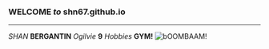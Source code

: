 ### **WELCOME** *to* shn67.github.io
---
*SHAN* **BERGANTIN** *Ogilvie* **9**
*Hobbies*
**GYM!**
![*bOOMBAAM!*](![https://i.pinimg.com/originals/9a/0d/2c/9a0d2c27a8353b7b80a7f0684b739e52.jpg)
